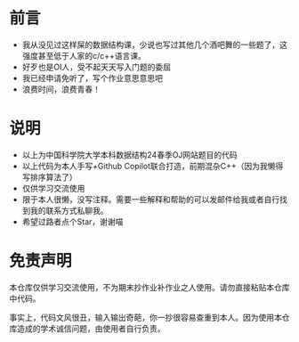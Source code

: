 前言
====
* 我从没见过这样屎的数据结构课，少说也写过其他几个酒吧舞的一些题了，这强度甚至低于人家的c/c++语言课。
* 好歹也是OI人，受不起天天写入门题的委屈
* 我已经申请免听了，写个作业意思意思吧
* 浪费时间，浪费青春！

说明
====
* 以上为中国科学院大学本科数据结构24春季OJ网站题目的代码
* 以上代码为本人手写+Github Copilot联合打造，前期混杂C++（因为我懒得写排序算法了）
* 仅供学习交流使用
* 限于本人很懒，没写注释。需要一些解释和帮助的可以发邮件给我或者自行找到我的联系方式私聊我。
* 希望过路者点个Star，谢谢喵

免责声明
====
本仓库仅供学习交流使用，不为期末抄作业补作业之人使用。请勿直接粘贴本仓库中代码。

事实上，代码文风很丑，输入输出奇葩，你一抄很容易查重到本人。因为使用本仓库造成的学术诚信问题，由使用者自行负责。
  
